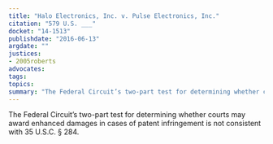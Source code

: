 ```yaml
---
title: "Halo Electronics, Inc. v. Pulse Electronics, Inc."
citation: "579 U.S. ___"
docket: "14-1513"
publishdate: "2016-06-13"
argdate: ""
justices:
- 2005roberts
advocates:
tags:
topics:
summary: "The Federal Circuit’s two-part test for determining whether courts may award enhanced damages in cases of patent infringement is not consistent with 35 U.S.C. § 284."
---
```

The Federal Circuit’s two-part test for determining whether courts may award enhanced damages in cases of patent infringement is not consistent with 35 U.S.C. § 284.

